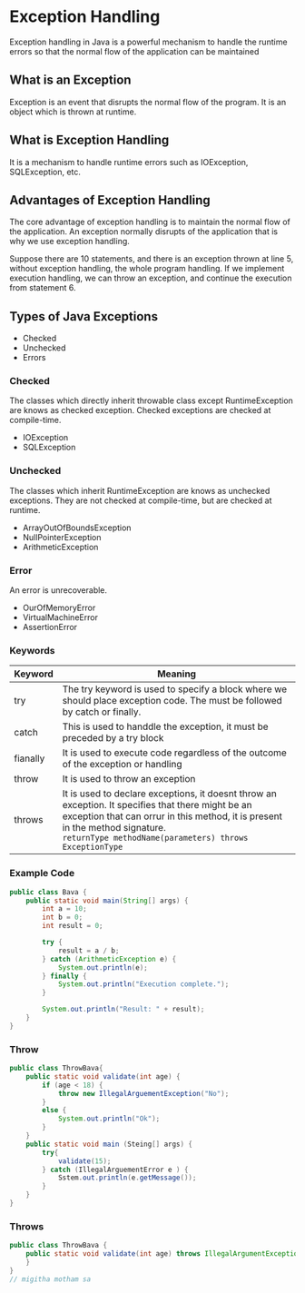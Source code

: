 # Exception Handling
Exception handling in Java is a powerful mechanism to handle the runtime errors so that the normal flow of the application can be maintained

## What is an Exception
Exception is an event that disrupts the normal flow of the program. It is an object which is thrown at runtime.

## What is Exception Handling
It is a mechanism to handle runtime errors such as IOException, SQLException, etc.

## Advantages of Exception Handling
The core advantage of exception handling is to maintain the normal flow of the application. An exception normally disrupts of the application that is why we use exception handling.

Suppose there are 10 statements, and there is an exception thrown at line 5, without exception handling, the whole program handling. If we implement execution handling, we can throw an exception, and continue the execution from statement 6.

## Types of Java Exceptions
- Checked 
- Unchecked
- Errors

### Checked
The classes which directly inherit throwable class except RuntimeException are knows as checked exception. Checked exceptions are checked at compile-time.
- IOException
- SQLException
### Unchecked
The classes which inherit RuntimeException are knows as unchecked exceptions. They are not checked at compile-time, but are checked at runtime.
- ArrayOutOfBoundsException
- NullPointerException
- ArithmeticException

### Error
An error is unrecoverable.
- OurOfMemoryError
- VirtualMachineError
- AssertionError


### Keywords
| Keyword  | Meaning                                                                                                                                                                                                                                          |
| -------- | ------------------------------------------------------------------------------------------------------------------------------------------------------------------------------------------------------------------------------------------------ |
| try      | The try keyword is used to specify a block where we should place exception code. The must be followed by catch or finally.                                                                                                                       |
| catch    | This is used to handdle the exception, it must be preceded by a try block                                                                                                                                                                        |
| fianally | It is used to execute code regardless of the outcome of the exception or handling                                                                                                                                                                |
| throw    | It is used to throw an exception                                                                                                                                                                                                                 |
| throws   | It is used to declare exceptions, it doesnt throw an exception. It specifies that there might be an exception that can orrur in this method, it is present in the method signature. <br>`returnType methodName(parameters) throws ExceptionType` |

### Example Code
```Java
public class Bava {
    public static void main(String[] args) {
        int a = 10;
        int b = 0;
        int result = 0;

        try {
            result = a / b;
        } catch (ArithmeticException e) {
            System.out.println(e);
        } finally {
            System.out.println("Execution complete.");
        }

        System.out.println("Result: " + result);
    }
}
```

### Throw
```Java
public class ThrowBava{
	public static void validate(int age) {
		if (age < 18) {
			throw new IllegalArguementException("No");
		}
		else {
			System.out.println("Ok");
		}
	}
	public static void main (Steing[] args) {
		try{
			validate(15);
		} catch (IllegalArguementError e ) {
			Sstem.out.println(e.getMessage());
		}
	}
}
```

### Throws
```Java
public class ThrowBava {
	public static void validate(int age) throws IllegalArgumentException {
	}
}
// migitha motham sa
```


